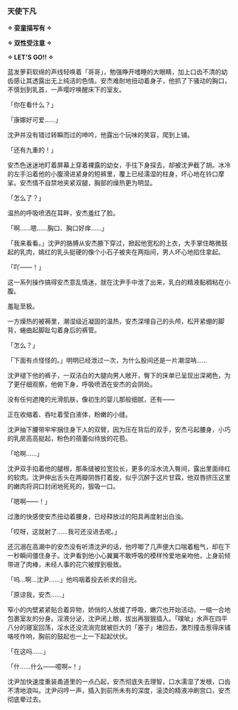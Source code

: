 ### 天使下凡

**✧ 娈童描写有 ✧**

**✧ 双性受注意 ✧**

**✧ LET'S GO!! ✧**



蓝发萝莉软绵的声线轻唤着「哥哥」，勉强睁开嗜睡的大眼睛，加上口齿不清的幼齿感让其透露出无上纯洁的色情。安杰难耐地扭动着身子，他抓了下骚动的胸口，不慎划到乳首，一声嘤咛唤醒床下的室友。

「你在看什么？」

「康娜好可爱……」

沈尹并没有错过转瞬而过的呻吟，他露出个玩味的笑容，爬到上铺。

「还有九重的！」

安杰色迷迷地盯着屏幕上穿着裸露的幼女，手往下身探去，却被沈尹截了胡。冰冷的左手沿着他的小腹滑进紧身的短裤里，覆上已经濡湿的柱身，坏心地在铃口摩挲。安杰情不自禁地夹紧双腿，胸部的燥热更为明显。

「怎么了？」

温热的呼吸喷洒在耳畔，安杰羞红了脸。

「啊……嗯……胸口、胸口好痒……」

「我来看看。」沈尹的胳膊从安杰腋下穿过，掀起他宽松的上衣，大手掌住略微鼓起的乳肉，嫣红的乳头挺硬的像个小石子被夹在两指间，男人坏心地掐住拿起。

「吖——！」

这一系列操作搞得安杰意乱情迷，就在沈尹手中泄了出来，乳白的精液黏稠粘在小腹。

羞耻至极。



一方燥热的被褥里，潮湿级近凝固的温热，安杰深埋自己的头颅，松开紧绷的脚背，蜷曲起脚趾勾着身后的裤管。

「怎么？」

「下面有点怪怪的。」明明已经泄过一次，为什么股间还是一片潮湿呐……

沈尹褪下他的裤子，一双洁白的大腿向男人敞开，臀下的床单已呈现出深褐色，为了更仔细观察，他俯下身，呼吸喷洒在安杰的会阴处。

没有任何遮掩的光滑肌肤，像初生的婴儿那般细腻，还有——

正在收缩着、吞吐着莹白液体，粉嫩的小缝。



沈尹抽下腰带牢牢捆住身下人的双臂，因为压在背后的双手，安杰弓起腰身，小巧的乳房高高挺起，粉色的蓓蕾似待放的花苞。

「哈啊……」

沈尹双手掐着他的腿根，那条缝被拉宽拉长，更多的淫水流入臀间，露出里面绯红的软肉。沈尹伸出舌头在两瓣阴唇打着旋，似乎沉醉于这片甘霖，他双唇挤压这里的嫩肉将洞口封闭地死死的，狠吸一口。

「嗯啊——！」

过激的快感使安杰扭动着腰身，已经释放过的阳具再度射出白浊。

「哎呀，这就射了……我可还没进去呢。」

还沉溺在高潮中的安杰没有听清沈尹的话，他哼唧了几声便大口喘着粗气，却在下一秒瞬间僵住身子。沈尹看到他小心翼翼不敢呼吸的模样怜爱地亲吻他，上身前倾带进了肉棒，未经人事的花穴被撑到极致。

「呜…啊…沈尹……」他呜咽着投去祈求的目光。

「原谅我，安杰……」

窄小的内壁紧紧贴合着异物，娇俏的人放缓了呼吸，嫩穴也开始活动，一缩一合地包裹室友的分身。淫液分泌，沈尹闭上眼，拔出再狠狠插入。「噗呲」水声在四平八分的寝室回荡，淫水还没流淌完就被巨大的「塞子」堵回去，激烈撞击惹得床铺咯吱作响，胸前的鼓起也一上一下起起伏伏。

「在这吗……」

「什……什么——噫啊~！」

沈尹加快速度重装甬道里的一点凸起，安杰彻底失去理智，口水濡湿了发根，口齿不清地浪叫。沈尹闷哼一声，插入到前所未有的深度，滚烫的精液冲刷宫口，安杰彻底晕过去。

